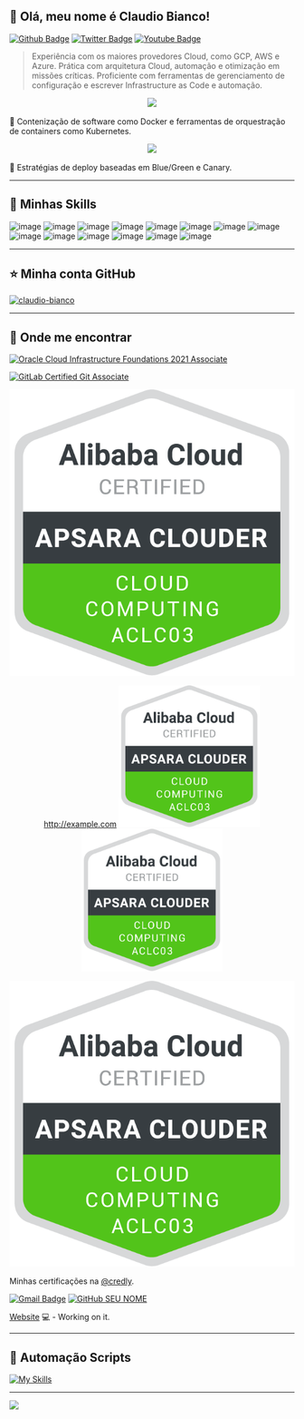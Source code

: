 ## 💜 Olá, meu nome é <strong>Claudio Bianco!</strong>

[![Github Badge](https://img.shields.io/badge/-Github-000?style=flat-square&logo=Github&logoColor=white&link=https://github.com/fagnerpsantos)](https://github.com/fagnerpsantos)
[![Twitter Badge](https://img.shields.io/badge/-Twitter-1ca0f1?style=flat-square&labelColor=1ca0f1&logo=twitter&logoColor=white&link=https://twitter.com/fagnerpsantos)](https://twitter.com/fagnerpsantos)
[![Youtube Badge](https://img.shields.io/badge/-YouTube-ff0000?style=flat-square&labelColor=ff0000&logo=youtube&logoColor=white&link=https://www.youtube.com/user/TreinaWeb)](https://www.youtube.com/user/TreinaWeb)

> Experiência com os maiores provedores Cloud, como GCP, AWS e Azure. Prática com arquitetura Cloud, automação e otimização em missões críticas. Proficiente com ferramentas de gerenciamento de configuração e escrever Infrastructure as Code e automação.

<p align="center">
  <a href="https://skillicons.dev">
    <img src="https://skillicons.dev/icons?i=aws,gcp,azure" />
  </a>
</p>

🔭 Contenização de software como Docker e ferramentas de orquestração de containers como Kubernetes.

<p align="center">
  <a href="https://skillicons.dev">
    <img src="https://skillicons.dev/icons?i=kubernetes,docker" />
  </a>
</p>

💬 Estratégias de deploy baseadas em Blue/Green e Canary.

----

## 🚀 Minhas Skills

![image](https://img.shields.io/badge/Amazon_AWS-232F3E?style=for-the-badge&logo=amazon-aws&logoColor=white)
![image](https://img.shields.io/badge/Google_Cloud-4285F4?style=for-the-badge&logo=google-cloud&logoColor=white)
![image](https://img.shields.io/badge/Microsoft_Azure-0089D6?style=for-the-badge&logo=microsoft-azure&logoColor=white)
![image](https://img.shields.io/badge/Terraform-7B42BC?style=for-the-badge&logo=terraform&logoColor=white)
![image](https://img.shields.io/badge/Ansible-000000?style=for-the-badge&logo=Ansible&logoColor=white)
![image](https://img.shields.io/badge/Kubernetes-326DE6?style=for-the-badge&logo=kubernetes&logoColor=white)
![image](https://img.shields.io/badge/Istio-516BAA?style=for-the-badge&logo=istio&logoColor=white)
![image](https://img.shields.io/badge/Linux-E34F26?style=for-the-badge&logo=linux&logoColor=black)
![image](https://img.shields.io/badge/Nginx-009639?style=for-the-badge&logo=nginx&logoColor=white)
![image](https://img.shields.io/badge/Apache-CA2136?style=for-the-badge&logo=apache&logoColor=white)
![image](https://img.shields.io/badge/Docker-2496ED?style=for-the-badge&logo=docker&logoColor=white)
![image](https://img.shields.io/badge/Prometheus-E6522C?style=for-the-badge&logo=prometheus&logoColor=white)
![image](https://img.shields.io/badge/Jenkins-D33833?style=for-the-badge&logo=jenkins&logoColor=white)
![image](https://img.shields.io/badge/GitLab-330F63?style=for-the-badge&logo=gitlab&logoColor=white)

---

## ⭐ Minha conta GitHub
[![claudio-bianco](https://github-readme-stats.vercel.app/api/top-langs/?username=claudio-bianco&hide=html&layout=compact&theme=default)](https://github.com/anuraghazra/github-readme-stats)

---

## 💼 Onde me encontrar

[![Oracle Cloud Infrastructure Foundations 2021 Associate](https://brm-workforce.oracle.com/pdf/certview/images/102_Oracle_Cloud_Infrastructure_Foundations_Associate.png)](https://catalog-education.oracle.com/pls/certview/sharebadge?id=F91F41626A747C9EA6212668358610F695297DAA05358C37BE0A4D08B45505E2&fbclid=IwAR335iCjJrQckBqsSo4iGZjAMTrar0HYPDt4RvCWzd0Q0Eq90CvZF7LRaRg "Oracle Cloud Infrastructure Foundations 2021 Associate")

[![GitLab Certified Git Associate](https://images.credly.com/size/340x340/images/6adcf7e5-c142-48d5-8033-9c7900de3f14/image.png)](https://www.credly.com/badges/119216a2-ce6f-4fda-b39d-52f2744d79bc/public_url "GitLab Certified Git Associate")

![My animated logo](assets/Alibaba_Cloud_Badge.png)

<p align="center"><a href="http://example.com" target="_blank">http://example.com</a>
  <img src="assets/Alibaba_Cloud_Badge.png" width="250" title="hover text">
  <a href="http://google.com.au/" target="_blank"> <img 
       src="https://github.com/claudio-bianco/claudio-bianco/blob/main/assets/Alibaba_Cloud_Badge.png?raw=true" 
       width="250" 
       title="hover text"/> </a>
</p>

![Alt text](assets/Alibaba_Cloud_Badge.png "Optional title")

Minhas certificações na [@credly](https://www.credly.com/users/claudio-martin-bianco/badges).

[![Gmail Badge](https://img.shields.io/badge/-claudiombianco@gmail.com-006bed?style=flat-square&logo=Gmail&logoColor=white&link=mailto:claudiombianco@gmail.com)](mailto:claudiombianco@gmail.com)
[![GitHub SEU NOME]( https://img.shields.io/github/followers/VanessaSwerts?label=follow&style=social)](LINK-DO-SEU-GITHUB)

[Website](https://fagnerpsantos.dev/) 💻 - Working on it.

----

## 🚀 Automação Scripts

[![My Skills](https://skillicons.dev/icons?i=py,nodejs,nginx,linux,jenkins,gitlab,ansible,bash,github,prometheus)](https://skillicons.dev)

---

<img src="https://github.com/pr2tik1/pr2tik1/blob/master/IMAGE-NAME">
